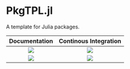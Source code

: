 # PkgTPL.jl

A template for Julia packages.

| **Documentation** | **Continous Integration** |
|:-----------------:|:-------------------------:|
| [![][ddi]][ddu]   | [![][bsi]][bsu]           |
| [![][li]][lu]     | [![][cci]][ccu]           |

[bsi]: https://github.com/Nosferican/PkgTPL.jl/workflows/CI/badge.svg
[bsu]: https://github.com/Nosferican/PkgTPL.jl/actions?workflow=CI
[cci]: https://codecov.io/gh/Nosferican/PkgTPL.jl/branch/master/graph/badge.svg
[ccu]: https://codecov.io/gh/Nosferican/PkgTPL.jl
[ddi]: https://img.shields.io/badge/docs-dev-blue?style=plastic
[ddu]: https://nosferican.github.io/PkgTPL.jl/dev/
[li]: https://img.shields.io/github/license/Nosferican/PkgTPL.jl?style=plastic
[lu]: https://tldrlegal.com/license/-isc-license
